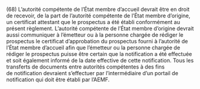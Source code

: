 (68) L’autorité compétente de l’État membre d’accueil devrait être en droit de recevoir, de la part de l’autorité compétente de l’État membre d’origine, un certificat attestant que le prospectus a été établi conformément au présent règlement. L’autorité compétente de l’État membre d’origine devrait aussi communiquer à l’émetteur ou à la personne chargée de rédiger le prospectus le certificat d’approbation du prospectus fourni à l’autorité de l’État membre d’accueil afin que l’émetteur ou la personne chargée de rédiger le prospectus puisse être certain que la notification a été effectuée et soit également informé de la date effective de cette notification. Tous les transferts de documents entre autorités compétentes à des fins de notification devraient s’effectuer par l’intermédiaire d’un portail de notification qui doit être établi par l’AEMF.